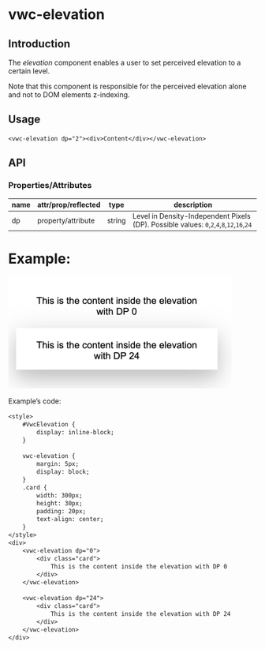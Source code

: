 # vwc-elevation

## Introduction

The _elevation_ component enables a user to set perceived elevation to a certain level.

Note that this component is responsible for the perceived elevation alone and not to DOM elements z-indexing.


## Usage


```
<vwc-elevation dp="2"><div>Content</div></vwc-elevation>
```



## API

### Properties/Attributes

|name|attr/prop/reflected|type| description                                                                               |
|--- |--- |--- |-------------------------------------------------------------------------------------------|
|dp|property/attribute|string| Level in Density-Independent Pixels (DP). Possible values: `0`,`2`,`4`,`8`,`12`,`16`,`24` |


# Example:

![image](assets/images/vwc-elevation.svg)

Example’s code:

```
<style>
	#VwcElevation {
		display: inline-block;
	}

	vwc-elevation {
		margin: 5px;
		display: block;
	}
	.card {
		width: 300px;
		height: 30px;
		padding: 20px;
		text-align: center;
	}
</style>
<div>
	<vwc-elevation dp="0">
		<div class="card">
			This is the content inside the elevation with DP 0
		</div>
	</vwc-elevation>

	<vwc-elevation dp="24">
		<div class="card">
			This is the content inside the elevation with DP 24
		</div>
	</vwc-elevation>
</div>
```


